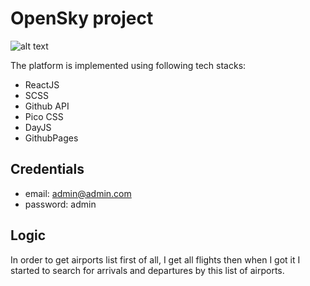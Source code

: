 # OpenSky project
![alt text]('https://play.google.com/store/apps/details?id=com.openskycc.mobile&hl=ru&gl=US')

The platform is implemented using following tech stacks:
* ReactJS
* SCSS
* Github API
* Pico CSS
* DayJS
* GithubPages
## Credentials
* email: admin@admin.com
* password: admin
## Logic

In order to get airports list first of all, I get all flights then when I got it I started to search for 
arrivals and departures by this list of airports.
